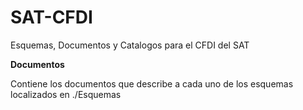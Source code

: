 # SAT-CFDI
Esquemas, Documentos y Catalogos para el CFDI del SAT

**Documentos**

Contiene los documentos que describe a cada uno de los esquemas localizados en ./Esquemas
